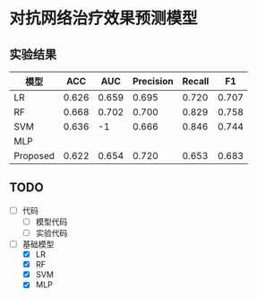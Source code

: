 # 对抗网络治疗效果预测模型



## 实验结果

| 模型     | ACC   | AUC   | Precision | Recall | F1    |
| -------- | ----- | ----- | --------- | ------ | ----- |
| LR       | 0.626 | 0.659 | 0.695     | 0.720  | 0.707 |
| RF       | 0.668 | 0.702 | 0.700     | 0.829  | 0.758 |
| SVM      | 0.636 | -1    | 0.666     | 0.846  | 0.744 |
| MLP      |       |       |           |        |       |
| Proposed | 0.622 | 0.654 | 0.720     | 0.653  | 0.683 |

## TODO

- [ ] 代码
  - [ ] 模型代码
  - [ ] 实验代码
- [ ] 基础模型
  - [x] LR
  - [x] RF
  - [x] SVM
  - [x] MLP